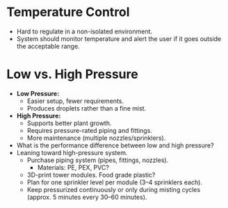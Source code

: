 # Temperature Control
- Hard to regulate in a non-isolated environment.
- System should monitor temperature and alert the user if it goes outside the acceptable range.
# Low vs. High Pressure
- **Low Pressure:**
    - Easier setup, fewer requirements.
    - Produces droplets rather than a fine mist.
- **High Pressure:**
    - Supports better plant growth.
    - Requires pressure-rated piping and fittings.
    - More maintenance (multiple nozzles/sprinklers).
- What is the performance difference between low and high pressure?
- Leaning toward high-pressure system.
    - Purchase piping system (pipes, fittings, nozzles).
        - Materials: PE, PEX, PVC?
    - 3D-print tower modules. Food grade plastic?
    - Plan for one sprinkler level per module (3–4 sprinklers each).
    - Keep pressurized continuously or only during misting cycles (approx. 5 minutes every 30–60 minutes).
